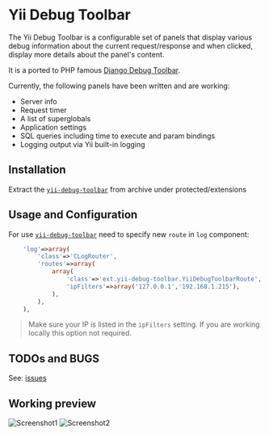 Yii Debug Toolbar
=================

The Yii Debug Toolbar is a configurable set of panels that display various
debug information about the current request/response and when clicked, display
more details about the panel's content.

It is a ported to PHP famous [Django Debug Toolbar](/django-debug-toolbar/django-debug-toolbar/).

Currently, the following panels have been written and are working:

* Server info
* Request timer
* A list of superglobals
* Application settings
* SQL queries including time to execute and param bindings
* Logging output via Yii built-in logging


## Installation

Extract the [`yii-debug-toolbar`](/malyshev/yii-debug-toolbar/) from archive under protected/extensions

## Usage and Configuration

For use [`yii-debug-toolbar`](/malyshev/yii-debug-toolbar/) need to specify new `route` in `log` component:

``` php
    'log'=>array(
        'class'=>'CLogRouter',
        'routes'=>array(
            array(
                'class'=>'ext.yii-debug-toolbar.YiiDebugToolbarRoute',
                'ipFilters'=>array('127.0.0.1','192.168.1.215'),
            ),
        ),
    ),
```

> Make sure your IP is listed in the `ipFilters` setting. If you are working locally this option not required.


## TODOs and BUGS

See: [issues](/malyshev/yii-debug-toolbar/issues)

## Working preview
<img src="http://farm3.static.flickr.com/2672/5853614867_a0dc947c43_z.jpg" alt="Screenshot1" />
<img src="http://farm6.static.flickr.com/5101/5854171184_9312bf5f18_z.jpg" alt="Screenshot2" />


